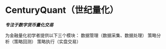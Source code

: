# CenturyQuant（世纪量化）

*****专注于数字货币量化交易*****

为金融量化初学者提供以下三个模块：
数据管理（数据采集、数据处理）
策略分析（策略回测）
策略执行（实盘交易）
